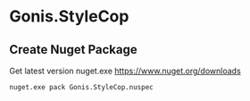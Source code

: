 # Gonis.StyleCop

## Create Nuget Package

Get latest version nuget.exe https://www.nuget.org/downloads

```cmd
nuget.exe pack Gonis.StyleCop.nuspec
```
